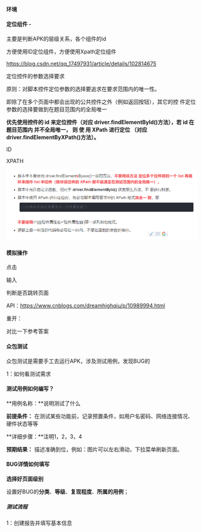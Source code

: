 #### 环境

#### 定位组件 - 

主要是判断APK的层级关系，各个组件的id

方便使用ID定位组件，方便使用Xpath定位组件

https://blog.csdn.net/qq_17497931/article/details/102814675



定位控件的参数选择要求

原则：对脚本控件定位参数的选择要追求在要求范围内的唯一性。

即除了在多个页面中都会出现的公共控件之外（例如返回按钮），其它的控 件定位参数的选择要做到在题目范围内的全局唯一



**优先使用控件的 id 来定位控件（对应 driver.findElementById()方法），若 id 在题目范围内 并不全局唯一， 则 使 用 XPath 进行定位 （对应 driver.findElementByXPath()方法）。**



ID

XPATH



![image-20201021111741920](img/image-20201021111741920.png) 

#### 模拟操作

点击

输入

判断是否跳转页面





API：https://www.cnblogs.com/dreamhighqiu/p/10989994.html



重开：

对比一下参考答案



#### 众包测试

众包测试是需要手工去运行APK，涉及测试用例，发现BUG的

1：如何看测试需求

#### 测试用例如何编写？

**用例名称：**说明测试了什么

**前提条件：** 在测试某些功能前，记录预置条件，如用户名密码、网络连接情况、 硬件状态等等

**详细步骤：**注明1，2，3，4

**预期结果：** 描述准确到位，例如：图片可以左右滑动，下拉菜单刷新页面。

#### BUG详情如何填写

**选择好页面级别**

设置好BUG的**分类**、**等级**、**复现程度**、**所属的用例**；

##### 测试流程

1：创建报告并填写基本信息

